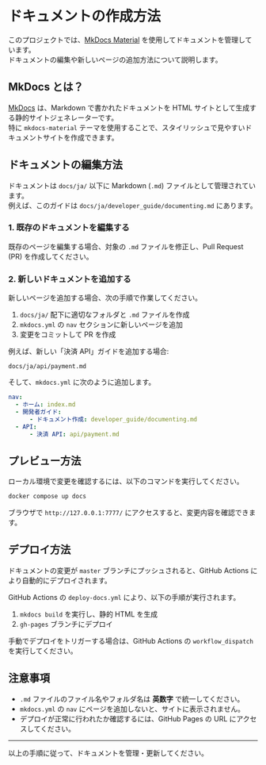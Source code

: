 # ドキュメントの作成方法

このプロジェクトでは、[MkDocs Material](https://squidfunk.github.io/mkdocs-material/) を使用してドキュメントを管理しています。  
ドキュメントの編集や新しいページの追加方法について説明します。

## MkDocs とは？
[MkDocs](https://www.mkdocs.org/) は、Markdown で書かれたドキュメントを HTML サイトとして生成する静的サイトジェネレーターです。  
特に `mkdocs-material` テーマを使用することで、スタイリッシュで見やすいドキュメントサイトを作成できます。

## ドキュメントの編集方法
ドキュメントは `docs/ja/` 以下に Markdown (`.md`) ファイルとして管理されています。  
例えば、このガイドは `docs/ja/developer_guide/documenting.md` にあります。

### 1. 既存のドキュメントを編集する
既存のページを編集する場合、対象の `.md` ファイルを修正し、Pull Request (PR) を作成してください。

### 2. 新しいドキュメントを追加する
新しいページを追加する場合、次の手順で作業してください。

1. `docs/ja/` 配下に適切なフォルダと `.md` ファイルを作成
2. `mkdocs.yml` の `nav` セクションに新しいページを追加
3. 変更をコミットして PR を作成

例えば、新しい「決済 API」ガイドを追加する場合:

```plaintext
docs/ja/api/payment.md
```

そして、`mkdocs.yml` に次のように追加します。

```yaml
nav:
  - ホーム: index.md
  - 開発者ガイド:
      - ドキュメント作成: developer_guide/documenting.md
  - API:
      - 決済 API: api/payment.md
```

## プレビュー方法
ローカル環境で変更を確認するには、以下のコマンドを実行してください。

```sh
docker compose up docs
```

ブラウザで `http://127.0.0.1:7777/` にアクセスすると、変更内容を確認できます。

## デプロイ方法
ドキュメントの変更が `master` ブランチにプッシュされると、GitHub Actions により自動的にデプロイされます。

GitHub Actions の `deploy-docs.yml` により、以下の手順が実行されます。

1. `mkdocs build` を実行し、静的 HTML を生成
2. `gh-pages` ブランチにデプロイ

手動でデプロイをトリガーする場合は、GitHub Actions の `workflow_dispatch` を実行してください。

## 注意事項
- `.md` ファイルのファイル名やフォルダ名は **英数字** で統一してください。
- `mkdocs.yml` の `nav` にページを追加しないと、サイトに表示されません。
- デプロイが正常に行われたか確認するには、GitHub Pages の URL にアクセスしてください。

---

以上の手順に従って、ドキュメントを管理・更新してください。

